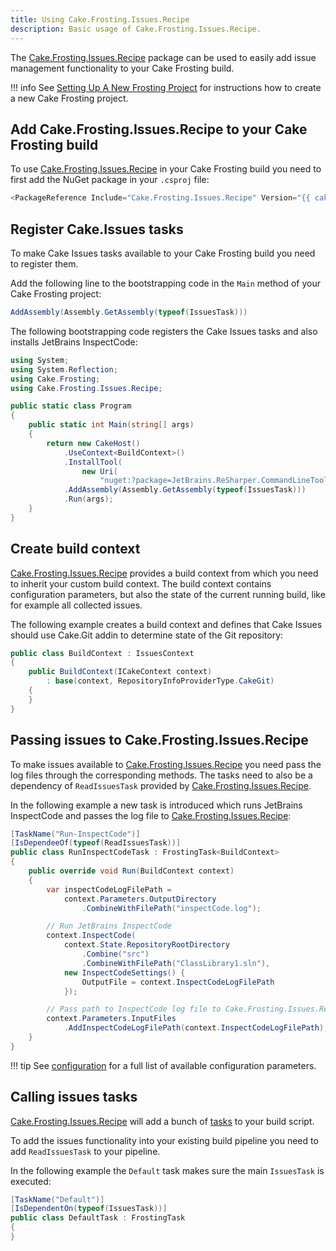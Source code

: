 ```yaml
---
title: Using Cake.Frosting.Issues.Recipe
description: Basic usage of Cake.Frosting.Issues.Recipe.
---
```


The [Cake.Frosting.Issues.Recipe] package can be used to easily add issue management functionality to your Cake Frosting build.

!!! info
    See [Setting Up A New Frosting Project] for instructions how to create a new Cake Frosting project.

[Setting Up A New Frosting Project]: https://cakebuild.net/docs/getting-started/setting-up-a-new-frosting-project{target="_blank"}

## Add Cake.Frosting.Issues.Recipe to your Cake Frosting build

To use [Cake.Frosting.Issues.Recipe] in your Cake Frosting build you need to first add the NuGet package in your `.csproj` file:

```csharp
<PackageReference Include="Cake.Frosting.Issues.Recipe" Version="{{ cake_issues_version }}" />
```

## Register Cake.Issues tasks

To make Cake Issues tasks available to your Cake Frosting build you need to register them.

Add the following line to the bootstrapping code in the `Main` method of your Cake Frosting project:

```csharp
AddAssembly(Assembly.GetAssembly(typeof(IssuesTask)))
```

The following bootstrapping code registers the Cake Issues tasks and also installs JetBrains InspectCode:

```csharp
using System;
using System.Reflection;
using Cake.Frosting;
using Cake.Frosting.Issues.Recipe;

public static class Program
{
    public static int Main(string[] args)
    {
        return new CakeHost()
            .UseContext<BuildContext>()
            .InstallTool(
                new Uri(
                    "nuget:?package=JetBrains.ReSharper.CommandLineTools&version={{ resharper_commandlinetool_version }}"))
            .AddAssembly(Assembly.GetAssembly(typeof(IssuesTask)))
            .Run(args);
    }
}
```

## Create build context

[Cake.Frosting.Issues.Recipe] provides a build context from which you need to inherit your custom build context.
The build context contains configuration parameters, but also the state of the current running build,
like for example all collected issues.

The following example creates a build context and defines that Cake Issues should use Cake.Git addin to determine
state of the Git repository:

```csharp
public class BuildContext : IssuesContext
{
    public BuildContext(ICakeContext context)
        : base(context, RepositoryInfoProviderType.CakeGit)
    {
    }
}
```

## Passing issues to Cake.Frosting.Issues.Recipe

To make issues available to [Cake.Frosting.Issues.Recipe] you need pass the log files through the corresponding methods.
The tasks need to also be a dependency of `ReadIssuesTask` provided by [Cake.Frosting.Issues.Recipe].

In the following example a new task is introduced which runs JetBrains InspectCode and passes the log file to [Cake.Frosting.Issues.Recipe]:

```csharp
[TaskName("Run-InspectCode")]
[IsDependeeOf(typeof(ReadIssuesTask))]
public class RunInspectCodeTask : FrostingTask<BuildContext>
{
    public override void Run(BuildContext context)
    {
        var inspectCodeLogFilePath =
            context.Parameters.OutputDirectory
                .CombineWithFilePath("inspectCode.log");

        // Run JetBrains InspectCode
        context.InspectCode(
            context.State.RepositoryRootDirectory
                .Combine("src")
                .CombineWithFilePath("ClassLibrary1.sln"),
            new InspectCodeSettings() {
                OutputFile = context.InspectCodeLogFilePath
            });

        // Pass path to InspectCode log file to Cake.Frosting.Issues.Recipe
        context.Parameters.InputFiles
            .AddInspectCodeLogFilePath(context.InspectCodeLogFilePath);
    }
}
```

!!! tip
    See [configuration] for a full list of available configuration parameters.

## Calling issues tasks

[Cake.Frosting.Issues.Recipe] will add a bunch of [tasks] to your build script.

To add the issues functionality into your existing build pipeline you need to add
`ReadIssuesTask` to your pipeline.

 In the following example the `Default` task makes sure the main `IssuesTask` is executed:

```csharp
[TaskName("Default")]
[IsDependentOn(typeof(IssuesTask))]
public class DefaultTask : FrostingTask
{
}
```

[Cake.Frosting.Issues.Recipe]: ../../recipe/index.md
[configuration]: ../../recipe/configuration.md
[tasks]: ../../recipe/tasks.md